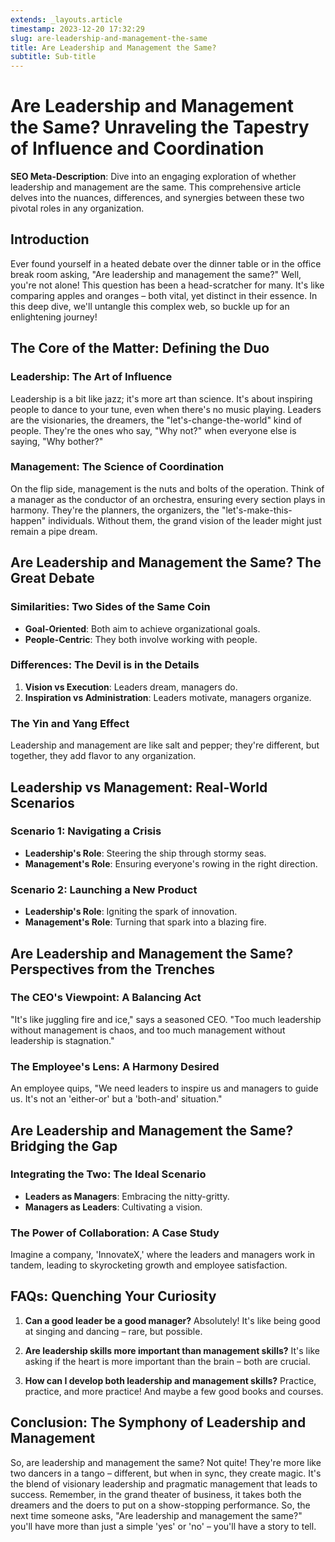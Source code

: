 ```yaml
---
extends: _layouts.article
timestamp: 2023-12-20 17:32:29
slug: are-leadership-and-management-the-same
title: Are Leadership and Management the Same?
subtitle: Sub-title
---
```

<!-- ```
Write a 100% unique, creative, and human-like style article of a minimum of 1500 words using headings and sub-headings. For the "Are Leadership and Management the Same?”. Try to use contractions, idioms, transitional phrases, interjections, dangling modifiers, and colloquialisms, and avoid repetitive phrases and unnatural sentence structures. The article should include Creative Title, SEO meta-description, Introduction. Add bullet points or Numbered list if needed, Write down faqs and conclusion. Make sure the article is plagiarism free. Don't forget to use a question mark at the end of questions. Try not to change the original #Keyword or Title while writing the Title. Try to use The "Are Leadership and Management the Same? " 2-3 times in the article. try to include "Are Leadership and Management the Same?" in headings as well. write content that can easily pass the ai detection tools test.
``` -->

# Are Leadership and Management the Same? Unraveling the Tapestry of Influence and Coordination

**SEO Meta-Description**: Dive into an engaging exploration of whether leadership and management are the same. This comprehensive article delves into the nuances, differences, and synergies between these two pivotal roles in any organization.

## Introduction

Ever found yourself in a heated debate over the dinner table or in the office break room asking, "Are leadership and management the same?" Well, you're not alone! This question has been a head-scratcher for many. It's like comparing apples and oranges – both vital, yet distinct in their essence. In this deep dive, we'll untangle this complex web, so buckle up for an enlightening journey!

## The Core of the Matter: Defining the Duo

### Leadership: The Art of Influence

Leadership is a bit like jazz; it's more art than science. It's about inspiring people to dance to your tune, even when there's no music playing. Leaders are the visionaries, the dreamers, the "let's-change-the-world" kind of people. They're the ones who say, "Why not?" when everyone else is saying, "Why bother?"

### Management: The Science of Coordination

On the flip side, management is the nuts and bolts of the operation. Think of a manager as the conductor of an orchestra, ensuring every section plays in harmony. They're the planners, the organizers, the "let's-make-this-happen" individuals. Without them, the grand vision of the leader might just remain a pipe dream.

## Are Leadership and Management the Same? The Great Debate

### Similarities: Two Sides of the Same Coin

- **Goal-Oriented**: Both aim to achieve organizational goals.
- **People-Centric**: They both involve working with people.

### Differences: The Devil is in the Details

1. **Vision vs Execution**: Leaders dream, managers do.
2. **Inspiration vs Administration**: Leaders motivate, managers organize.

### The Yin and Yang Effect

Leadership and management are like salt and pepper; they're different, but together, they add flavor to any organization.

## Leadership vs Management: Real-World Scenarios

### Scenario 1: Navigating a Crisis

- **Leadership's Role**: Steering the ship through stormy seas.
- **Management's Role**: Ensuring everyone's rowing in the right direction.

### Scenario 2: Launching a New Product

- **Leadership's Role**: Igniting the spark of innovation.
- **Management's Role**: Turning that spark into a blazing fire.

## Are Leadership and Management the Same? Perspectives from the Trenches

### The CEO's Viewpoint: A Balancing Act

"It's like juggling fire and ice," says a seasoned CEO. "Too much leadership without management is chaos, and too much management without leadership is stagnation."

### The Employee's Lens: A Harmony Desired

An employee quips, "We need leaders to inspire us and managers to guide us. It's not an 'either-or' but a 'both-and' situation."

## Are Leadership and Management the Same? Bridging the Gap

### Integrating the Two: The Ideal Scenario

- **Leaders as Managers**: Embracing the nitty-gritty.
- **Managers as Leaders**: Cultivating a vision.

### The Power of Collaboration: A Case Study

Imagine a company, 'InnovateX,' where the leaders and managers work in tandem, leading to skyrocketing growth and employee satisfaction.

## FAQs: Quenching Your Curiosity

1. **Can a good leader be a good manager?**
   Absolutely! It's like being good at singing and dancing – rare, but possible.

2. **Are leadership skills more important than management skills?**
   It's like asking if the heart is more important than the brain – both are crucial.

3. **How can I develop both leadership and management skills?**
   Practice, practice, and more practice! And maybe a few good books and courses.

## Conclusion: The Symphony of Leadership and Management

So, are leadership and management the same? Not quite! They're more like two dancers in a tango – different, but when in sync, they create magic. It's the blend of visionary leadership and pragmatic management that leads to success. Remember, in the grand theater of business, it takes both the dreamers and the doers to put on a show-stopping performance. So, the next time someone asks, "Are leadership and management the same?" you'll have more than just a simple 'yes' or 'no' – you'll have a story to tell.
